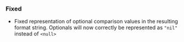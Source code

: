 ### Fixed
- Fixed representation of optional comparison values in the resulting format string. Optionals will now correctly be represented as `"nil"` instead of `<null>`
